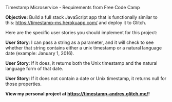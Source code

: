 <bold>Timestamp Microservice - Requirements from Free Code Camp</bold>

<strong>Objective:</strong> Build a full stack JavaScript app that is functionally similar to this: https://timestamp-ms.herokuapp.com/ and deploy it to Glitch.

Here are the specific user stories you should implement for this project:

<strong>User Story</strong>: I can pass a string as a parameter, and it will check to see whether that string contains either a unix timestamp or a natural language date (example: January 1, 2016).

<strong>User Story</strong>: If it does, it returns both the Unix timestamp and the natural language form of that date.

<strong>User Story</strong>: If it does not contain a date or Unix timestamp, it returns null for those properties.

<strong>View my personal project at <a href ='https://timestamp-andres.glitch.me/'>https://timestamp-andres.glitch.me/</a>!</strong>
